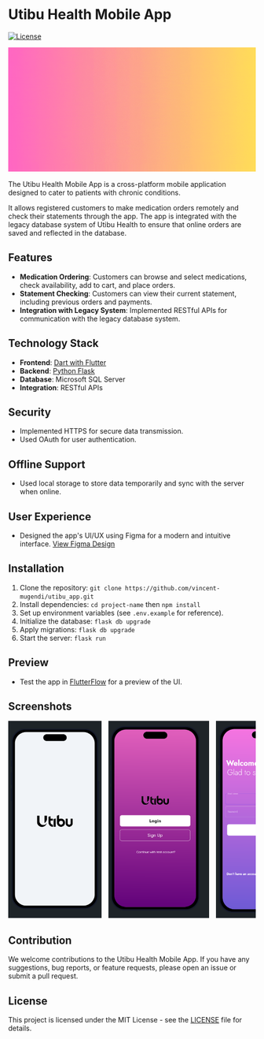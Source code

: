 # Utibu Health Mobile App

[![License](https://img.shields.io/badge/License-MIT-blue.svg)](https://opensource.org/licenses/MIT)

![Utibu Health Logo](./frontend/assets/utibu_logo.gif)

The Utibu Health Mobile App is a cross-platform mobile application designed to cater to patients with chronic conditions. 

It allows registered customers to make medication orders remotely and check their statements through the app. The app is integrated with the legacy database system of Utibu Health to ensure that online orders are saved and reflected in the database.

## Features

- **Medication Ordering**: Customers can browse and select medications, check availability, add to cart, and place orders.
- **Statement Checking**: Customers can view their current statement, including previous orders and payments.
- **Integration with Legacy System**: Implemented RESTful APIs for communication with the legacy database system.

## Technology Stack

- **Frontend**: [Dart with Flutter](./frontend/README.md)
- **Backend**: [Python Flask](./backend/README.md)
- **Database**: Microsoft SQL Server
- **Integration**: RESTful APIs

## Security
- Implemented HTTPS for secure data transmission.
- Used OAuth for user authentication.

## Offline Support
- Used local storage to store data temporarily and sync with the server when online.

## User Experience

- Designed the app's UI/UX using Figma for a modern and intuitive interface. [View Figma Design](https://www.figma.com/file/T3O1OcGZROQuEuv4vzN9j4/utibu_app-UI?type=design&node-id=0%3A1&mode=design&t=0BaARpRbt3rAcWiR-1)

## Installation

1. Clone the repository: `git clone https://github.com/vincent-mugendi/utibu_app.git`
2. Install dependencies: `cd project-name` then `npm install`
3. Set up environment variables (see `.env.example` for reference).
4. Initialize the database: `flask db upgrade`
5. Apply migrations: `flask db upgrade`
6. Start the server: `flask run`

## Preview

- Test the app in [FlutterFlow](link-to-flutterflow-app) for a preview of the UI.

## Screenshots

<div style="overflow-x: auto; white-space: nowrap;">
    <img src="./frontend/assets/Screen0.png" style="display: inline-block; width: auto; height: auto; max-height: 400px; margin-right: 10px;">
    <img src="./frontend/assets/Screen2.png" style="display: inline-block; width: auto; height: auto; max-height: 400px; margin-right: 10px;">
    <img src="./frontend/assets/Screen3.png" style="display: inline-block; width: auto; height: auto; max-height: 400px; margin-right: 10px;">
    <img src="./frontend/assets/Screen4.png" style="display: inline-block; width: auto; height: auto; max-height: 400px; margin-right: 10px;">
    <img src="./frontend/assets/Screen5.png" style="display: inline-block; width: auto; height: auto; max-height: 200px; margin-right: 10px;">
    <img src="./frontend/assets/Screen6.png" style="display: inline-block; width: auto; height: auto; max-height: 400px; margin-right: 10px;">
</div>



## Contribution

We welcome contributions to the Utibu Health Mobile App. If you have any suggestions, bug reports, or feature requests, please open an issue or submit a pull request.

## License

This project is licensed under the MIT License - see the [LICENSE](https://opensource.org/licenses/MIT) file for details.
